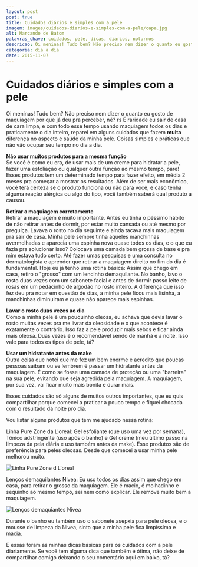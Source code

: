 ```yaml
---
layout: post
post: true
title: Cuidados diários e simples com a pele
imagem: images/cuidados-diarios-e-simples-com-a-pele/capa.jpg
alt: Marcando de Batom
palavras_chave: cuidados, pele, dicas, diarios, noturnos
descricao: Oi meninas! Tudo bem? Não preciso nem dizer o quanto eu gosto de maquiagem por que já deu pra perceber, né? rs É raridade eu sair de casa de cara limpa, e com todo esse tempo usando maquiagem todos os dias e praticamente o dia inteiro, reparei em alguns cuidados que fazem muita diferença no aspecto e saúde da minha pele. Coisas simples e práticas que não vão ocupar seu tempo no dia a dia...
categoria: dia a dia
date: 2015-11-07
---
```


# Cuidados diários e simples com a pele

Oi meninas! Tudo bem?
Não preciso nem dizer o quanto eu gosto de maquiagem por que já deu pra perceber, né? rs É raridade eu sair de casa de cara limpa, e com todo esse tempo usando maquiagem todos os dias e praticamente o dia inteiro, reparei em alguns cuidados que fazem **muita** diferença no aspecto e saúde da minha pele. Coisas simples e práticas que não vão ocupar seu tempo no dia a dia.

**Não usar muitos produtos para a mesma função**<br>
Se você é como eu era, de usar mais de um creme para hidratar a pele, fazer uma esfoliação ou qualquer outra função ao mesmo tempo, pare! Esses produtos tem um determinado tempo para fazer efeito, em média 2 meses pra começar a mostrar os resultados. Além de ser mais econômico, você terá certeza se o produto funciona ou não para você, e caso tenha alguma reação alérgica ou algo do tipo, você também saberá qual produto a causou.

**Retirar a maquiagem corretamente**<br>
Retirar a maquiagem é muito importante. Antes eu tinha o péssimo hábito de não retirar antes de dormir, por estar muito cansada ou até mesmo por preguiça. Lavava o rosto no dia seguinte e ainda tacava mais maquiagem pra sair de casa. Minha pele sempre tinha aqueles manchinhas avermelhadas e aparecia uma espinha nova quase todos os dias, e o que eu fazia pra solucionar isso? Colocava uma camada bem grossa de base e pra mim estava tudo certo. Até fazer umas pesquisas e uma consulta no dermatologista e aprender que retirar a maquiagem direito no fim do dia é fundamental.
Hoje eu já tenho uma rotina básica: Assim que chego em casa, retiro o "grosso" com um lencinho demaquilante. No banho, lavo o rosto duas vezes com um sabonete facial e antes de dormir passo leite de rosas em um pedacinho de algodão no rosto inteiro.
A diferença que isso fez deu pra notar em questão de dias, a minha pele ficou mais lisinha, a manchinhas diminuiram e quase não aparece mais espinhas.

**Lavar o rosto duas vezes ao dia**<br>
Como a minha pele é um pouquinho oleosa, eu achava que devia lavar o rosto muitas vezes pra me livrar da oleosidade e o que acontece é exatamente o contrário. Isso faz a pele produzir mais sebos e ficar ainda mais oleosa. Duas vezes é o recomendável sendo de manhã e a noite. Isso vale para todos os tipos de pele, tá?

**Usar um hidratante antes da make**<br>
Outra coisa que notei que me fez um bem enorme e acredito que poucas pessoas saibam ou se lembrem é passar um hidratante antes da maquiagem. É como se fosse uma camada de proteção ou uma "barreira" na sua pele, evitando que seja agredida pela maquiagem. A maquiagem, por sua vez, vai ficar muito mais bonita e durar mais.

Esses cuidados são só alguns de muitos outros importantes, que eu quis compartilhar porque comecei a praticar a pouco tempo e fiquei chocada com o resultado da noite pro dia.

Vou listar alguns produtos que tem me ajudado nessa rotina:

Linha Pure Zone da L'oreal: Gel esfoliante (que uso uma vez por semana), Tônico adstringente (uso após o banho) e Gel creme (meu último passo na limpeza da pela diária e uso também antes da make). Esse produtos são de preferência para peles oleosas. Desde que comecei a usar minha pele melhorou muito.

![Linha Pure Zone d L'oreal](../images/cuidados-diarios-e-simples-com-a-pele/linha-pure-zone.png)

Lenços demaquilantes Nivea: Eu uso todos os dias assim que chego em casa, para retirar o grosso da maquiagem. Ele  é macio, é molhadinho e sequinho ao mesmo tempo, sei nem como explicar. Ele remove muito bem a maquiagem.

![Lenços demaquiantes Nivea](../images/cuidados-diarios-e-simples-com-a-pele/lenco-demaquilante-nivea.png)

Durante o banho eu também uso o sabonete asepxia para pele oleosa, e o mousse de limpeza da Nivea, sinto que a minha pele fica limpíssima e macia.

E essas foram as minhas dicas básicas para os cuidados com a pele diariamente.
Se você tem alguma dica que também é ótima, não deixe de compartilhar comigo deixando o seu comentário aqui em baixo, tá?
